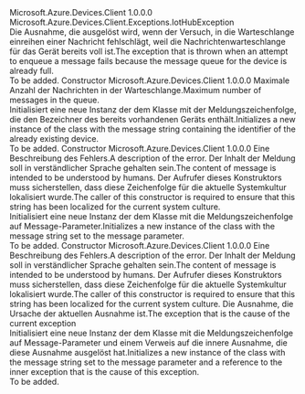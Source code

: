 <Type Name="DeviceMaximumQueueDepthExceededException" FullName="Microsoft.Azure.Devices.Client.Exceptions.DeviceMaximumQueueDepthExceededException">
  <TypeSignature Language="C#" Value="public sealed class DeviceMaximumQueueDepthExceededException : Microsoft.Azure.Devices.Client.Exceptions.IotHubException" />
  <TypeSignature Language="ILAsm" Value=".class public auto ansi serializable sealed beforefieldinit DeviceMaximumQueueDepthExceededException extends Microsoft.Azure.Devices.Client.Exceptions.IotHubException" />
  <TypeSignature Language="DocId" Value="T:Microsoft.Azure.Devices.Client.Exceptions.DeviceMaximumQueueDepthExceededException" />
  <TypeSignature Language="VB.NET" Value="Public NotInheritable Class DeviceMaximumQueueDepthExceededException&#xA;Inherits IotHubException" />
  <TypeSignature Language="F#" Value="type DeviceMaximumQueueDepthExceededException = class&#xA;    inherit IotHubException" />
  <AssemblyInfo>
    <AssemblyName>Microsoft.Azure.Devices.Client</AssemblyName>
    <AssemblyVersion>1.0.0.0</AssemblyVersion>
  </AssemblyInfo>
  <Base>
    <BaseTypeName>Microsoft.Azure.Devices.Client.Exceptions.IotHubException</BaseTypeName>
  </Base>
  <Interfaces />
  <Docs>
    <summary>
            <span data-ttu-id="144c3-101">Die Ausnahme, die ausgelöst wird, wenn der Versuch, in die Warteschlange einreihen einer Nachricht fehlschlägt, weil die Nachrichtenwarteschlange für das Gerät bereits voll ist.</span><span class="sxs-lookup"><span data-stu-id="144c3-101">The exception that is thrown when an attempt to enqueue a message fails because the message queue for the device is already full.</span></span>
            </summary>
    <remarks>To be added.</remarks>
  </Docs>
  <Members>
    <Member MemberName=".ctor">
      <MemberSignature Language="C#" Value="public DeviceMaximumQueueDepthExceededException (int maximumQueueDepth);" />
      <MemberSignature Language="ILAsm" Value=".method public hidebysig specialname rtspecialname instance void .ctor(int32 maximumQueueDepth) cil managed" />
      <MemberSignature Language="DocId" Value="M:Microsoft.Azure.Devices.Client.Exceptions.DeviceMaximumQueueDepthExceededException.#ctor(System.Int32)" />
      <MemberSignature Language="VB.NET" Value="Public Sub New (maximumQueueDepth As Integer)" />
      <MemberSignature Language="F#" Value="new Microsoft.Azure.Devices.Client.Exceptions.DeviceMaximumQueueDepthExceededException : int -&gt; Microsoft.Azure.Devices.Client.Exceptions.DeviceMaximumQueueDepthExceededException" Usage="new Microsoft.Azure.Devices.Client.Exceptions.DeviceMaximumQueueDepthExceededException maximumQueueDepth" />
      <MemberType>Constructor</MemberType>
      <AssemblyInfo>
        <AssemblyName>Microsoft.Azure.Devices.Client</AssemblyName>
        <AssemblyVersion>1.0.0.0</AssemblyVersion>
      </AssemblyInfo>
      <Parameters>
        <Parameter Name="maximumQueueDepth" Type="System.Int32" />
      </Parameters>
      <Docs>
        <param name="maximumQueueDepth"><span data-ttu-id="144c3-102">Maximale Anzahl der Nachrichten in der Warteschlange.</span><span class="sxs-lookup"><span data-stu-id="144c3-102">Maximum number of messages in the queue.</span></span></param>
        <summary>
            <span data-ttu-id="144c3-103">Initialisiert eine neue Instanz der dem <see cref="T:Microsoft.Azure.Devices.Client.Exceptions.DeviceMaximumQueueDepthExceededException" /> Klasse mit der Meldungszeichenfolge, die den Bezeichner des bereits vorhandenen Geräts enthält.</span><span class="sxs-lookup"><span data-stu-id="144c3-103">Initializes a new instance of the <see cref="T:Microsoft.Azure.Devices.Client.Exceptions.DeviceMaximumQueueDepthExceededException" /> class with the message string containing the identifier of the already existing device.</span></span>
            </summary>
        <remarks>To be added.</remarks>
      </Docs>
    </Member>
    <Member MemberName=".ctor">
      <MemberSignature Language="C#" Value="public DeviceMaximumQueueDepthExceededException (string message);" />
      <MemberSignature Language="ILAsm" Value=".method public hidebysig specialname rtspecialname instance void .ctor(string message) cil managed" />
      <MemberSignature Language="DocId" Value="M:Microsoft.Azure.Devices.Client.Exceptions.DeviceMaximumQueueDepthExceededException.#ctor(System.String)" />
      <MemberSignature Language="VB.NET" Value="Public Sub New (message As String)" />
      <MemberSignature Language="F#" Value="new Microsoft.Azure.Devices.Client.Exceptions.DeviceMaximumQueueDepthExceededException : string -&gt; Microsoft.Azure.Devices.Client.Exceptions.DeviceMaximumQueueDepthExceededException" Usage="new Microsoft.Azure.Devices.Client.Exceptions.DeviceMaximumQueueDepthExceededException message" />
      <MemberType>Constructor</MemberType>
      <AssemblyInfo>
        <AssemblyName>Microsoft.Azure.Devices.Client</AssemblyName>
        <AssemblyVersion>1.0.0.0</AssemblyVersion>
      </AssemblyInfo>
      <Parameters>
        <Parameter Name="message" Type="System.String" />
      </Parameters>
      <Docs>
        <param name="message"><span data-ttu-id="144c3-104">Eine Beschreibung des Fehlers.</span><span class="sxs-lookup"><span data-stu-id="144c3-104">A description of the error.</span></span> <span data-ttu-id="144c3-105">Der Inhalt der Meldung soll in verständlicher Sprache gehalten sein.</span><span class="sxs-lookup"><span data-stu-id="144c3-105">The content of message is intended to be understood by humans.</span></span> <span data-ttu-id="144c3-106">Der Aufrufer dieses Konstruktors muss sicherstellen, dass diese Zeichenfolge für die aktuelle Systemkultur lokalisiert wurde.</span><span class="sxs-lookup"><span data-stu-id="144c3-106">The caller of this constructor is required to ensure that this string has been localized for the current system culture.</span></span></param>
        <summary>
            <span data-ttu-id="144c3-107">Initialisiert eine neue Instanz der dem <see cref="T:Microsoft.Azure.Devices.Client.Exceptions.DeviceMaximumQueueDepthExceededException" /> Klasse mit die Meldungszeichenfolge auf Message-Parameter.</span><span class="sxs-lookup"><span data-stu-id="144c3-107">Initializes a new instance of the <see cref="T:Microsoft.Azure.Devices.Client.Exceptions.DeviceMaximumQueueDepthExceededException" /> class with the message string set to the message parameter.</span></span>
            </summary>
        <remarks>To be added.</remarks>
      </Docs>
    </Member>
    <Member MemberName=".ctor">
      <MemberSignature Language="C#" Value="public DeviceMaximumQueueDepthExceededException (string message, Exception innerException);" />
      <MemberSignature Language="ILAsm" Value=".method public hidebysig specialname rtspecialname instance void .ctor(string message, class System.Exception innerException) cil managed" />
      <MemberSignature Language="DocId" Value="M:Microsoft.Azure.Devices.Client.Exceptions.DeviceMaximumQueueDepthExceededException.#ctor(System.String,System.Exception)" />
      <MemberSignature Language="VB.NET" Value="Public Sub New (message As String, innerException As Exception)" />
      <MemberSignature Language="F#" Value="new Microsoft.Azure.Devices.Client.Exceptions.DeviceMaximumQueueDepthExceededException : string * Exception -&gt; Microsoft.Azure.Devices.Client.Exceptions.DeviceMaximumQueueDepthExceededException" Usage="new Microsoft.Azure.Devices.Client.Exceptions.DeviceMaximumQueueDepthExceededException (message, innerException)" />
      <MemberType>Constructor</MemberType>
      <AssemblyInfo>
        <AssemblyName>Microsoft.Azure.Devices.Client</AssemblyName>
        <AssemblyVersion>1.0.0.0</AssemblyVersion>
      </AssemblyInfo>
      <Parameters>
        <Parameter Name="message" Type="System.String" />
        <Parameter Name="innerException" Type="System.Exception" />
      </Parameters>
      <Docs>
        <param name="message"><span data-ttu-id="144c3-108">Eine Beschreibung des Fehlers.</span><span class="sxs-lookup"><span data-stu-id="144c3-108">A description of the error.</span></span> <span data-ttu-id="144c3-109">Der Inhalt der Meldung soll in verständlicher Sprache gehalten sein.</span><span class="sxs-lookup"><span data-stu-id="144c3-109">The content of message is intended to be understood by humans.</span></span> <span data-ttu-id="144c3-110">Der Aufrufer dieses Konstruktors muss sicherstellen, dass diese Zeichenfolge für die aktuelle Systemkultur lokalisiert wurde.</span><span class="sxs-lookup"><span data-stu-id="144c3-110">The caller of this constructor is required to ensure that this string has been localized for the current system culture.</span></span></param>
        <param name="innerException"><span data-ttu-id="144c3-111">Die Ausnahme, die Ursache der aktuellen Ausnahme ist.</span><span class="sxs-lookup"><span data-stu-id="144c3-111">The exception that is the cause of the current exception</span></span></param>
        <summary>
            <span data-ttu-id="144c3-112">Initialisiert eine neue Instanz der dem <see cref="T:Microsoft.Azure.Devices.Client.Exceptions.DeviceMaximumQueueDepthExceededException" /> Klasse mit die Meldungszeichenfolge auf Message-Parameter und einem Verweis auf die innere Ausnahme, die diese Ausnahme ausgelöst hat.</span><span class="sxs-lookup"><span data-stu-id="144c3-112">Initializes a new instance of the <see cref="T:Microsoft.Azure.Devices.Client.Exceptions.DeviceMaximumQueueDepthExceededException" /> class with the message string set to the message parameter and a reference to the inner exception that is the cause of this exception.</span></span>
            </summary>
        <remarks>To be added.</remarks>
      </Docs>
    </Member>
  </Members>
</Type>